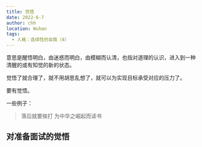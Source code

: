 ```yaml
---
title: 觉悟
date: 2022-6-7
author: chh
location: Wuhan
tags:
  - 人格：连续性的自我（4）
---
```


意思是醒悟明白，由迷惑而明白，由模糊而认清，也指对道理的认识，进入到一种清醒的或有知觉的新的状态。

觉悟了就合理了，就不用胡思乱想了，就可以为实现目标承受对应的压力了。

要有觉悟。

一些例子：

> 落后就要挨打
> 为中华之崛起而读书

## 对准备面试的觉悟
